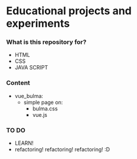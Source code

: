 # Educational projects and experiments #

### What is this repository for? ###

* HTML
* CSS
* JAVA SCRIPT


### Content ###
* vue_bulma:
    * simple page on:
      * bulma.css
      * vue.js 

### TO DO ###
* LEARN!
* refactoring! refactoring! refactoring! :D
